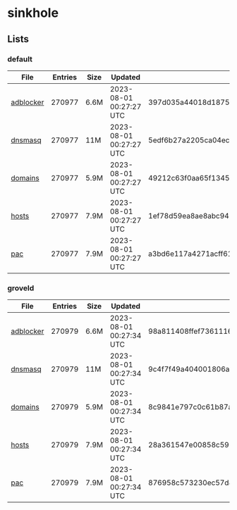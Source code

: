 # sinkhole

## Lists

### default

|File|Entries|Size|Updated|Hash|
|-|-|-|-|-|
|[adblocker](https://raw.githubusercontent.com/groveld/sinkhole/lists/default/adblocker.txt)|270977|6.6M|2023-08-01 00:27:27 UTC|397d035a44018d1875c7963cc94768dde6cd5d18046a65a8ff0c75abcde34e2c|
|[dnsmasq](https://raw.githubusercontent.com/groveld/sinkhole/lists/default/dnsmasq.txt)|270977|11M|2023-08-01 00:27:27 UTC|5edf6b27a2205ca04ecadf8aef83ad01fa310d1d4fa101782742fdd901529cc5|
|[domains](https://raw.githubusercontent.com/groveld/sinkhole/lists/default/domains.txt)|270977|5.9M|2023-08-01 00:27:27 UTC|49212c63f0aa65f134555f6840e4b6500c1713600360d71c66cfe08f15bd5f50|
|[hosts](https://raw.githubusercontent.com/groveld/sinkhole/lists/default/hosts.txt)|270977|7.9M|2023-08-01 00:27:27 UTC|1ef78d59ea8ae8abc941ede26cd254f7fbcd8097263861aa080e9c494eeaf14d|
|[pac](https://raw.githubusercontent.com/groveld/sinkhole/lists/default/pac.txt)|270977|7.9M|2023-08-01 00:27:27 UTC|a3bd6e117a4271acff617769ee233d2c94da6b79b3f73f2b0fb0bf1af0ab32ec|

### groveld

|File|Entries|Size|Updated|Hash|
|-|-|-|-|-|
|[adblocker](https://raw.githubusercontent.com/groveld/sinkhole/lists/groveld/adblocker.txt)|270979|6.6M|2023-08-01 00:27:34 UTC|98a811408ffef736111692ab10bddfc826cbb2d4f13a79f4808d884377554834|
|[dnsmasq](https://raw.githubusercontent.com/groveld/sinkhole/lists/groveld/dnsmasq.txt)|270979|11M|2023-08-01 00:27:34 UTC|9c4f7f49a404001806ae68959379b70a0c7c90429e0a855e80e9b080ea78a5ab|
|[domains](https://raw.githubusercontent.com/groveld/sinkhole/lists/groveld/domains.txt)|270979|5.9M|2023-08-01 00:27:34 UTC|8c9841e797c0c61b87a50d2cf24543c5e00f4c5c59b61fb055dd6e0e4ec72ff4|
|[hosts](https://raw.githubusercontent.com/groveld/sinkhole/lists/groveld/hosts.txt)|270979|7.9M|2023-08-01 00:27:34 UTC|28a361547e00858c5989c82d166175a8bef33bebc95bcee0d3382df50633d2e8|
|[pac](https://raw.githubusercontent.com/groveld/sinkhole/lists/groveld/pac.txt)|270979|7.9M|2023-08-01 00:27:34 UTC|876958c573230ec57d8ee5efa2d9f778eaf6db852d8e00782a1675cb8764cf78|
